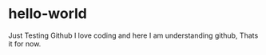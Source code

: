 # hello-world
Just Testing Github 
I love coding and here
I am understanding github,
Thats it for now.
